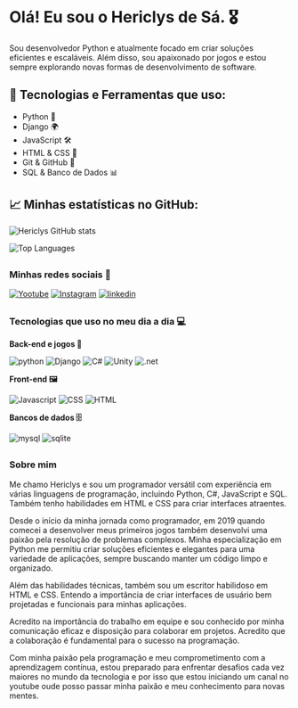 
# Olá! Eu sou o Hericlys de Sá. 🎖️

Sou desenvolvedor Python e atualmente focado em criar soluções eficientes e escaláveis. Além disso, sou apaixonado por jogos e estou sempre explorando novas formas de desenvolvimento de software.

## 🚀 Tecnologias e Ferramentas que uso:
- Python 🐍
- Django 🌍
- JavaScript 🛠️
- HTML & CSS 🎨
- Git & GitHub 🔧
- SQL & Banco de Dados 📊

## 📈 Minhas estatísticas no GitHub:

![Hericlys GitHub stats](https://github-readme-stats.vercel.app/api?username=Hericlys&show_icons=true&theme=dracula&hide=issues,contribs&include_all_commits=true)

![Top Languages](https://github-readme-stats.vercel.app/api/top-langs/?username=Hericlys&layout=compact&theme=dracula)


##


### Minhas redes sociais 📱

[![Yootube](https://img.shields.io/badge/YouTube-FF0000?style=for-the-badge&logo=youtube&logoColor=white)](https://www.youtube.com/channel/UCLZojhcSMDBjCg1e64z6oVg)
[![Instagram](https://img.shields.io/badge/Instagram-E4405F?style=for-the-badge&logo=instagram&logoColor=white)](https://www.instagram.com/hericlys.dev/)
[![linkedin](https://img.shields.io/badge/LinkedIn-0077B5?style=for-the-badge&logo=linkedin&logoColor=white)](https://www.linkedin.com/in/hericlysdesa/)

##

### Tecnologias que uso no meu dia a dia 💻

**Back-end e jogos 🤖**

![python](https://img.shields.io/badge/Python-3776AB?style=for-the-badge&logo=python&logoColor=white)
![Django](https://img.shields.io/badge/Django-092E20?style=for-the-badge&logo=django&logoColor=white)
![C#](https://img.shields.io/badge/C%23-239120?style=for-the-badge&logo=c-sharp&logoColor=white)
![Unity](https://img.shields.io/badge/Unity-100000?style=for-the-badge&logo=unity&logoColor=white)
![.net](https://img.shields.io/badge/.NET-5C2D91?style=for-the-badge&logo=.net&logoColor=white)

**Front-end 🖼️**

![Javascript](https://img.shields.io/badge/JavaScript-F7DF1E?style=for-the-badge&logo=javascript&logoColor=black)
![CSS](https://img.shields.io/badge/CSS3-1572B6?style=for-the-badge&logo=css3&logoColor=white)
![HTML](https://img.shields.io/badge/HTML5-E34F26?style=for-the-badge&logo=html5&logoColor=white)

**Bancos de dados  🗄️**

![mysql](https://img.shields.io/badge/MySQL-00000F?style=for-the-badge&logo=mysql&logoColor=white)
![sqlite](https://img.shields.io/badge/SQLite-07405E?style=for-the-badge&logo=sqlite&logoColor=white)


##

### Sobre mim

Me chamo Hericlys e sou um programador versátil com experiência em várias linguagens de programação, incluindo Python, C#, JavaScript e SQL. Também tenho habilidades em HTML e CSS para criar interfaces atraentes.

Desde o início da minha jornada como programador, em 2019 quando comecei a desenvolver meus primeiros jogos também desenvolvi uma paixão pela resolução de problemas complexos. Minha especialização em Python me permitiu criar soluções eficientes e elegantes para uma variedade de aplicações, sempre buscando manter um código limpo e organizado.

Além das habilidades técnicas, também sou um escritor habilidoso em HTML e CSS. Entendo a importância de criar interfaces de usuário bem projetadas e funcionais para minhas aplicações.

Acredito na importância do trabalho em equipe e sou conhecido por minha comunicação eficaz e disposição para colaborar em projetos. Acredito que a colaboração é fundamental para o sucesso na programação.

Com minha paixão pela programação e meu comprometimento com a aprendizagem contínua, estou preparado para enfrentar desafios cada vez maiores no mundo da tecnologia e por isso que estou iniciando um canal no youtube oude posso passar minha paixão e meu conhecimento para novas mentes.

##
